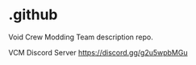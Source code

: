 # .github
Void Crew Modding Team description repo.

VCM Discord Server
https://discord.gg/g2u5wpbMGu
